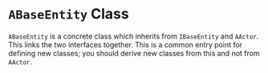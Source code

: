 # `ABaseEntity` Class

`ABaseEntity` is a concrete class which inherits from `IBaseEntity` and `AActor`. This links the two interfaces together. This is a common entry point for defining new classes; you should derive new classes from this and not from `AActor`.
